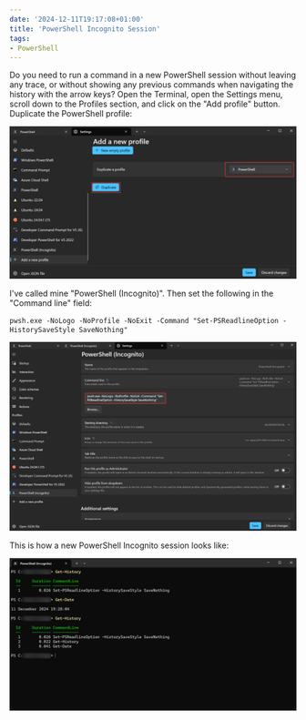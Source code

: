 ```yaml
---
date: '2024-12-11T19:17:08+01:00'
title: 'PowerShell Incognito Session'
tags:
- PowerShell
---
```


Do you need to run a command in a new PowerShell session without leaving any trace, or without showing any previous commands when navigating the history with the arrow keys?
Open the Terminal, open the Settings menu, scroll down to the Profiles section, and click on the "Add profile" button.
Duplicate the PowerShell profile:

![Duplicate the PowerShell profile](duplicate-profile.png)

I've called mine "PowerShell (Incognito)". Then set the following in the "Command line" field:

```
pwsh.exe -NoLogo -NoProfile -NoExit -Command "Set-PSReadlineOption -HistorySaveStyle SaveNothing"
```

![Set the command line](command-line.png)

This is how a new PowerShell Incognito session looks like:

![PowerShell Incognito session](incognito-session.png)